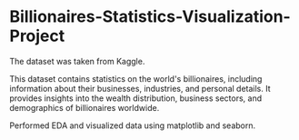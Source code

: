 # Billionaires-Statistics-Visualization-Project
The dataset was taken from Kaggle.

This dataset contains statistics on the world's billionaires, including information about their businesses, industries, and personal details. It provides insights into the wealth distribution, business sectors, and demographics of billionaires worldwide.

Performed EDA and visualized data using matplotlib and seaborn.
